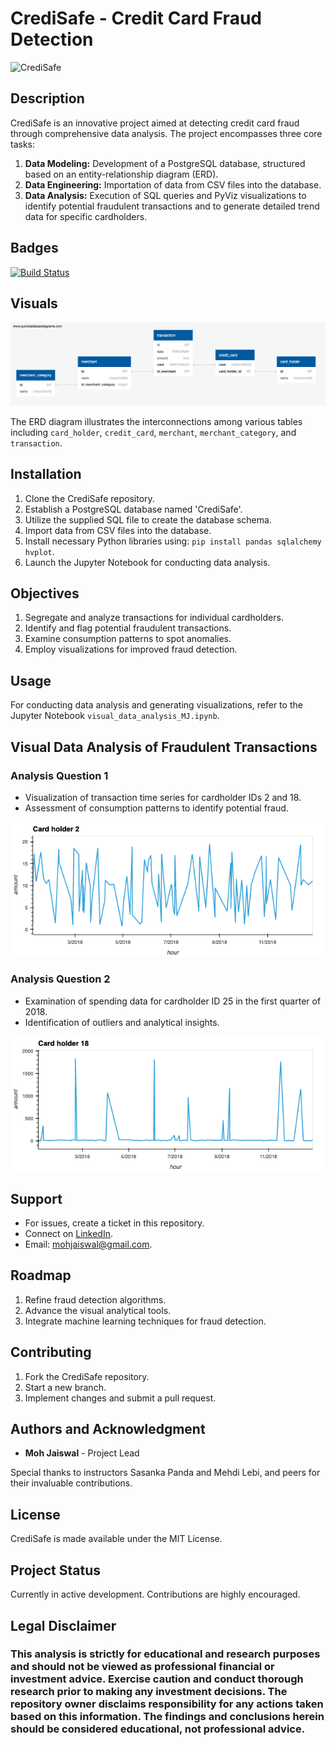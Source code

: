 # CrediSafe - Credit Card Fraud Detection

![CrediSafe](https://mir-s3-cdn-cf.behance.net/project_modules/1400_opt_1/200099156990375.6371380687770.png)

## Description

CrediSafe is an innovative project aimed at detecting credit card fraud through comprehensive data analysis. The project encompasses three core tasks:

1. **Data Modeling:** Development of a PostgreSQL database, structured based on an entity-relationship diagram (ERD).
2. **Data Engineering:** Importation of data from CSV files into the database.
3. **Data Analysis:** Execution of SQL queries and PyViz visualizations to identify potential fraudulent transactions and to generate detailed trend data for specific cardholders.

## Badges

[![Build Status](https://img.shields.io/badge/Build-Passing-brightgreen)](https://github.com/mohjaiswal/CrediSafe)

## Visuals

![ERD Diagram](images/ERD_MJ.png)

The ERD diagram illustrates the interconnections among various tables including `card_holder`, `credit_card`, `merchant`, `merchant_category`, and `transaction`.

## Installation

1. Clone the CrediSafe repository.
2. Establish a PostgreSQL database named 'CrediSafe'.
3. Utilize the supplied SQL file to create the database schema.
4. Import data from CSV files into the database.
5. Install necessary Python libraries using: `pip install pandas sqlalchemy hvplot`.
6. Launch the Jupyter Notebook for conducting data analysis.

## Objectives

1. Segregate and analyze transactions for individual cardholders.
2. Identify and flag potential fraudulent transactions.
3. Examine consumption patterns to spot anomalies.
4. Employ visualizations for improved fraud detection.

## Usage

For conducting data analysis and generating visualizations, refer to the Jupyter Notebook `visual_data_analysis_MJ.ipynb`.

## Visual Data Analysis of Fraudulent Transactions

### Analysis Question 1

- Visualization of transaction time series for cardholder IDs 2 and 18.
- Assessment of consumption patterns to identify potential fraud.

![Card Holder 2 Transactions](images/Card_Holder_2.png)

### Analysis Question 2

- Examination of spending data for cardholder ID 25 in the first quarter of 2018.
- Identification of outliers and analytical insights.

![Card Holder 18 Transactions](images/Card_Holder_18.png)

## Support

- For issues, create a ticket in this repository.
- Connect on [LinkedIn](https://www.linkedin.com/in/mohjaiswal).
- Email: mohjaiswal@gmail.com.

## Roadmap

1. Refine fraud detection algorithms.
2. Advance the visual analytical tools.
3. Integrate machine learning techniques for fraud detection.

## Contributing

1. Fork the CrediSafe repository.
2. Start a new branch.
3. Implement changes and submit a pull request.

## Authors and Acknowledgment

- **Moh Jaiswal** - Project Lead

Special thanks to instructors Sasanka Panda and Mehdi Lebi, and peers for their invaluable contributions.

## License

CrediSafe is made available under the MIT License.

## Project Status

Currently in active development. Contributions are highly encouraged.

## Legal Disclaimer

### This analysis is strictly for educational and research purposes and should not be viewed as professional financial or investment advice. Exercise caution and conduct thorough research prior to making any investment decisions. The repository owner disclaims responsibility for any actions taken based on this information. The findings and conclusions herein should be considered educational, not professional advice.
